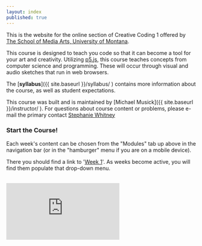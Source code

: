 ```yaml
---
layout: index
published: true
---
```



This is the website for the online section of Creative Coding 1 offered by [The School of Media Arts, University of Montana](http://www.umt.edu/mediaarts/).

This course is designed to teach you code so that it can become a tool for your art and creativity. Utilizing [p5.js](https://p5js.org), this course teaches concepts from computer science and programming. These will occur through visual and audio sketches that run in web browsers.

The [**syllabus**]({{ site.baseurl }}/syllabus/ ) contains more information about the course, as well as student expectations.


This course was built and is maintained by [Michael Musick]({{ site.baseurl }}/instructor/ ). For questions about course content or problems, please e-mail the primary contact [Stephanie Whitney](mailto:stephanie1.whitney@umconnect.umt.edu)


### Start the Course!

Each week's content can be chosen from the "Modules" tab up above in the navigation bar (or in the "hamburger" menu if you are on a mobile device).

There you should find a link to '[Week 1]({{site.baseurl}}/modules/week-1/welcome-to-mart120/)'. As weeks become active, you will find them populate that drop-down menu.


<br />

<div class="embed-responsive embed-responsive-16by9"><iframe class="embed-responsive-item" src="https://www.youtube.com/embed/xE7-fWrOkaQ" frameborder="0" allowfullscreen></iframe></div>

<br />
<br />
